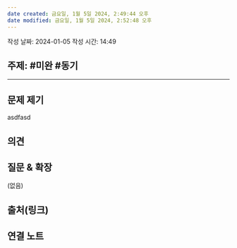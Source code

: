 ```yaml
---
date created: 금요일, 1월 5일 2024, 2:49:44 오후
date modified: 금요일, 1월 5일 2024, 2:52:48 오후
---
```


작성 날짜: 2024-01-05
작성 시간: 14:49

## 주제: #미완 #동기

----

## 문제 제기 

asdfasd
## 의견


## 질문 & 확장

(없음)

## 출처(링크)


## 연결 노트
